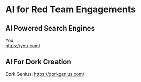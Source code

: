 # AI for Red Team Engagements

## AI Powered Search Engines

You:  
https://you.com/

## AI For Dork Creation
Dork Genius: 
https://dorkgenius.com/
